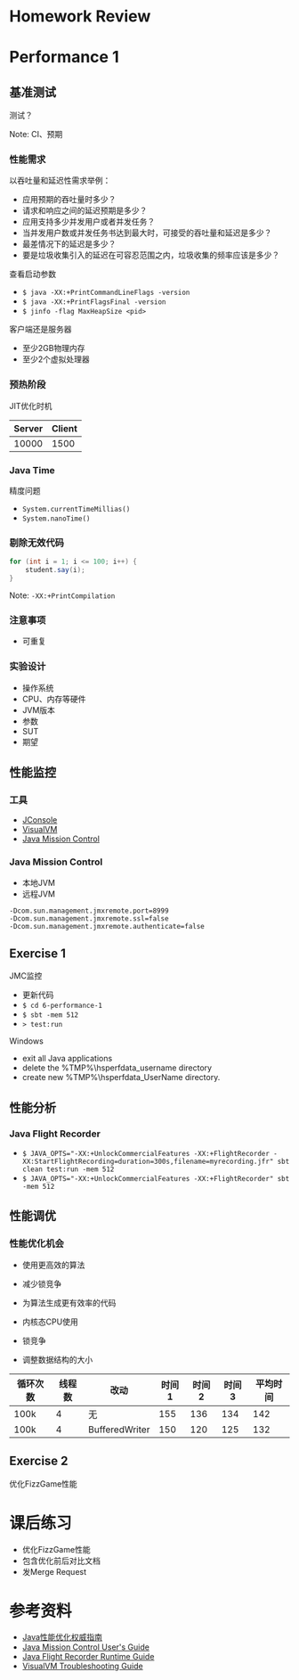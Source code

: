 # Homework Review



# Performance 1



## 基准测试

测试？

Note: CI、预期


### 性能需求

以吞吐量和延迟性需求举例：

- 应用预期的吞吐量时多少？
- 请求和响应之间的延迟预期是多少？
- 应用支持多少并发用户或者并发任务？
- 当并发用户数或并发任务书达到最大时，可接受的吞吐量和延迟是多少？
- 最差情况下的延迟是多少？
- 要是垃圾收集引入的延迟在可容忍范围之内，垃圾收集的频率应该是多少？


查看启动参数

- `$ java -XX:+PrintCommandLineFlags -version`
- `$ java -XX:+PrintFlagsFinal -version`
- `$ jinfo -flag MaxHeapSize <pid>`


客户端还是服务器

- 至少2GB物理内存
- 至少2个虚拟处理器


### 预热阶段

JIT优化时机

Server | Client
------ | ------
10000  | 1500


### Java Time

精度问题

- `System.currentTimeMillias()`
- `System.nanoTime()`


### 剔除无效代码

```java
for (int i = 1; i <= 100; i++) {
    student.say(i);
}
```

Note: `-XX:+PrintCompilation`


### 注意事项

- 可重复


### 实验设计

- 操作系统
- CPU、内存等硬件
- JVM版本
- 参数
- SUT
- 期望



## 性能监控


### 工具

- [JConsole](https://docs.oracle.com/javase/7/docs/technotes/guides/management/jconsole.html)
- [VisualVM](https://visualvm.java.net/)
- [Java Mission Control](http://www.oracle.com/technetwork/java/javaseproducts/mission-control/java-mission-control-1998576.html)


### Java Mission Control

- 本地JVM
- 远程JVM

```
-Dcom.sun.management.jmxremote.port=8999
-Dcom.sun.management.jmxremote.ssl=false
-Dcom.sun.management.jmxremote.authenticate=false
```



## Exercise 1

JMC监控


- 更新代码
- `$ cd 6-performance-1`
- `$ sbt -mem 512`
- `> test:run`


Windows

- exit all Java applications
- delete the %TMP%\hsperfdata_username directory
- create new %TMP%\hsperfdata_UserName directory.



## 性能分析


### Java Flight Recorder

- `$ JAVA_OPTS="-XX:+UnlockCommercialFeatures -XX:+FlightRecorder -XX:StartFlightRecording=duration=300s,filename=myrecording.jfr" sbt clean test:run -mem 512`
- `$ JAVA_OPTS="-XX:+UnlockCommercialFeatures -XX:+FlightRecorder" sbt -mem 512`



## 性能调优


### 性能优化机会

- 使用更高效的算法
- 减少锁竞争
- 为算法生成更有效率的代码


- 内核态CPU使用
- 锁竞争
- 调整数据结构的大小


循环次数 | 线程数 | 改动           | 时间1 | 时间2 | 时间3 | 平均时间
-------- | ------ | -------------- | ----- | ----- | ----- | --------
100k     | 4      | 无             | 155   | 136   | 134   | 142
100k     | 4      | BufferedWriter | 150   | 120   | 125   | 132


## Exercise 2

优化FizzGame性能



# 课后练习

- 优化FizzGame性能
- 包含优化前后对比文档
- 发Merge Request



# 参考资料

- [Java性能优化权威指南](http://book.douban.com/subject/25828043/)
- [Java Mission Control User's Guide](http://docs.oracle.com/javacomponents/jmc-5-5/jmc-user-guide/index.html)
- [Java Flight Recorder Runtime Guide](http://docs.oracle.com/javacomponents/jmc-5-5/jfr-runtime-guide/index.html)
- [VisualVM Troubleshooting Guide](https://visualvm.java.net/troubleshooting.html)
